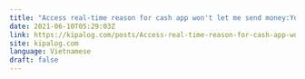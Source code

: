```yaml
---
title: "Access real-time reason for cash app won't let me send money:Your TIL title"
date: 2021-06-10T05:29:03Z
link: https://kipalog.com/posts/Access-real-time-reason-for-cash-app-won-t-let-me-send-money-Your-TIL-title?utm_medium=RSS&utm_source=news.12bit.vn
site: kipalog.com
language: Vietnamese
draft: false
---
```

